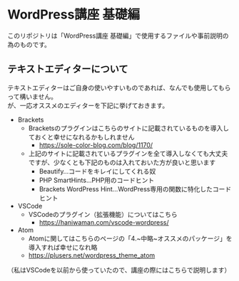 # WordPress講座 基礎編
このリポジトリは「WordPress講座 基礎編」で使用するファイルや事前説明の為のものです。

## テキストエディターについて
テキストエディターはご自身の使いやすいものであれば、なんでも使用してもらって構いません。  
が、一応オススメのエディターを下記に挙げておきます。  
* Brackets
    * Bracketsのプラグインはこちらのサイトに記載されているものを導入しておくと幸せになれるかもしれません
        * https://sole-color-blog.com/blog/1170/
    * 上記のサイトに記載されているプラグインを全て導入しなくても大丈夫ですが、少なくとも下記のものは入れておいた方が良いと思います
        * Beautify…コードをキレイにしてくれる奴
        * PHP SmartHints…PHP用のコードヒント
        * Brackets WordPress Hint…WordPress専用の関数に特化したコードヒント
* VSCode
    * VSCodeのプラグイン（拡張機能）についてはこちら
        * https://haniwaman.com/vscode-wordpress/
* Atom
    * Atomに関してはこちらのページの「4.~中略~オススメのパッケージ」を導入すれば幸せになれ略
    * https://plusers.net/wordpress_theme_atom

（私はVSCodeを以前から使っていたので、講座の際にはこちらで説明します）
